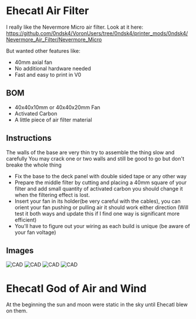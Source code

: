 Ehecatl Air Filter
==============================

I really like the Nevermore Micro air filter. 
Look at it here: 
https://github.com/0ndsk4/VoronUsers/tree/0ndsk4/printer_mods/0ndsk4/Nevermore_Air_Filter/Nevermore_Micro

But wanted other features like:
- 40mm axial fan
- No additional hardware needed
- Fast and easy to print in V0

BOM
-------------
- 40x40x10mm or 40x40x20mm Fan
- Activated Carbon
- A little piece of air filter material


Instructions
------------
The walls of the base are very thin try to assemble the thing slow and carefully
You may crack one or two walls and still be good to go but don't breake the whole thing
 
- Fix the base to the deck panel with double sided tape or any other way
- Prepare the middle filter by cutting and placing a 40mm square of your filter and add small quantity of activated carbon you should change it when the filtering effect is lost.
- Insert your fan in its holder(be very careful with the cables), you can orient your fan pushing or pulling air it should work either direction (Will test it both ways and update this if I find one way is significant more efficient)
- You'll have to figure out your wiring as each build is unique (be aware of your fan voltage)


Images
------

![CAD](Images/ehecatl1.png)
![CAD](Images/ehecatl2.png)
![CAD](Images/ehecatl3.png)
![CAD](Images/ehecatl4.png)



Ehecatl God of Air and Wind
==================================
At the beginning the sun and moon were static in the sky until Ehecatl blew on them.
